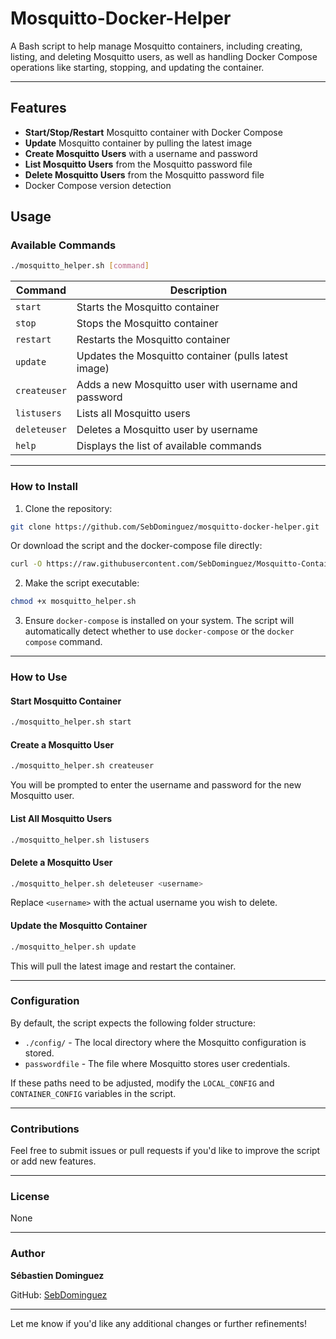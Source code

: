 # Mosquitto-Docker-Helper

A Bash script to help manage Mosquitto containers, including creating, listing, and deleting Mosquitto users, as well as handling Docker Compose operations like starting, stopping, and updating the container.

---

## Features

- **Start/Stop/Restart** Mosquitto container with Docker Compose
- **Update** Mosquitto container by pulling the latest image
- **Create Mosquitto Users** with a username and password
- **List Mosquitto Users** from the Mosquitto password file
- **Delete Mosquitto Users** from the Mosquitto password file
- Docker Compose version detection

## Usage

### Available Commands
```bash
./mosquitto_helper.sh [command]
```

| Command       | Description                                         |
|---------------|-----------------------------------------------------|
| `start`       | Starts the Mosquitto container                      |
| `stop`        | Stops the Mosquitto container                       |
| `restart`     | Restarts the Mosquitto container                    |
| `update`      | Updates the Mosquitto container (pulls latest image)|
| `createuser`  | Adds a new Mosquitto user with username and password|
| `listusers`   | Lists all Mosquitto users                           |
| `deleteuser`  | Deletes a Mosquitto user by username                |
| `help`        | Displays the list of available commands             |

---

### How to Install



1. Clone the repository:

```bash
git clone https://github.com/SebDominguez/mosquitto-docker-helper.git
```

Or download the script and the docker-compose file directly:

```bash
curl -O https://raw.githubusercontent.com/SebDominguez/Mosquitto-Container-Helper/refs/heads/master/mosquitto.sh -O https://raw.githubusercontent.com/SebDominguez/Mosquitto-Container-Helper/refs/heads/master/docker-compose.yml
```

2. Make the script executable:

```bash
chmod +x mosquitto_helper.sh
```

3. Ensure `docker-compose` is installed on your system. The script will automatically detect whether to use `docker-compose` or the `docker compose` command.

---

### How to Use

#### Start Mosquitto Container
```bash
./mosquitto_helper.sh start
```

#### Create a Mosquitto User
```bash
./mosquitto_helper.sh createuser
```

You will be prompted to enter the username and password for the new Mosquitto user.

#### List All Mosquitto Users
```bash
./mosquitto_helper.sh listusers
```

#### Delete a Mosquitto User
```bash
./mosquitto_helper.sh deleteuser <username>
```

Replace `<username>` with the actual username you wish to delete.

#### Update the Mosquitto Container
```bash
./mosquitto_helper.sh update
```

This will pull the latest image and restart the container.

---

### Configuration

By default, the script expects the following folder structure:

- `./config/` - The local directory where the Mosquitto configuration is stored.
- `passwordfile` - The file where Mosquitto stores user credentials.

If these paths need to be adjusted, modify the `LOCAL_CONFIG` and `CONTAINER_CONFIG` variables in the script.

---

### Contributions

Feel free to submit issues or pull requests if you'd like to improve the script or add new features.

---

### License

None

---

### Author

**Sébastien Dominguez**

GitHub: [SebDominguez](https://github.com/SebDominguez)

---

Let me know if you'd like any additional changes or further refinements!
